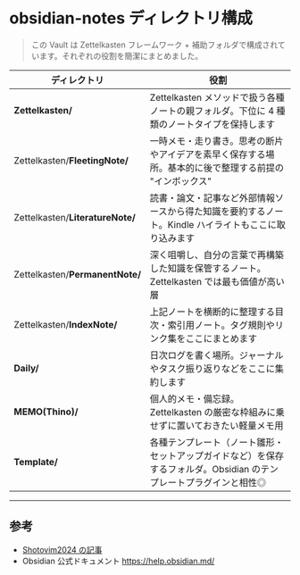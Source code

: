 # obsidian-notes ディレクトリ構成

> この Vault は Zettelkasten フレームワーク + 補助フォルダで構成されています。それぞれの役割を簡潔にまとめました。

| ディレクトリ | 役割 |
|--------------|------|
| **Zettelkasten/** | Zettelkasten メソッドで扱う各種ノートの親フォルダ。下位に 4 種類のノートタイプを保持します |
| Zettelkasten/**FleetingNote/** | 一時メモ・走り書き。思考の断片やアイデアを素早く保存する場所。基本的に後で整理する前提の "インボックス" |
| Zettelkasten/**LiteratureNote/** | 読書・論文・記事など外部情報ソースから得た知識を要約するノート。Kindle ハイライトもここに取り込みます |
| Zettelkasten/**PermanentNote/** | 深く咀嚼し、自分の言葉で再構築した知識を保管するノート。Zettelkasten では最も価値が高い層 |
| Zettelkasten/**IndexNote/** | 上記ノートを横断的に整理する目次・索引用ノート。タグ規則やリンク集をここにまとめます |
| **Daily/** | 日次ログを書く場所。ジャーナルやタスク振り返りなどをここに集約します |
| **MEMO(Thino)/** | 個人的メモ・備忘録。Zettelkasten の厳密な枠組みに乗せずに置いておきたい軽量メモ用 |
| **Template/** | 各種テンプレート（ノート雛形・セットアップガイドなど）を保存するフォルダ。Obsidian のテンプレートプラグインと相性◎ |

---

## 参考

- [Shotovim2024 の記事](https://note.com/shotovim/n/na1d91f10c1d0)
- Obsidian 公式ドキュメント <https://help.obsidian.md/>
